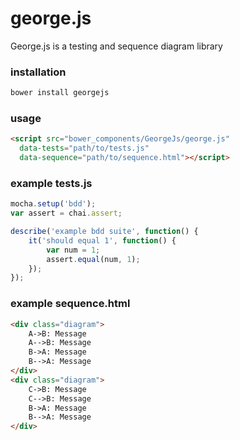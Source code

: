 # george.js
George.js is a testing and sequence diagram library

### installation
```javascript
bower install georgejs
```

### usage
```html
<script src="bower_components/GeorgeJs/george.js" 
  data-tests="path/to/tests.js"
  data-sequence="path/to/sequence.html"></script>
 ```
  
  
### example tests.js
```javascript
mocha.setup('bdd');
var assert = chai.assert;

describe('example bdd suite', function() {
    it('should equal 1', function() {
        var num = 1;
        assert.equal(num, 1);
    });
});
```


### example sequence.html
```html
<div class="diagram">
	A->B: Message
	A-->B: Message
	B->A: Message
	B-->A: Message
</div>	
<div class="diagram">
	C->B: Message
	C-->B: Message
	B->A: Message
	B-->A: Message
</div>
```	
